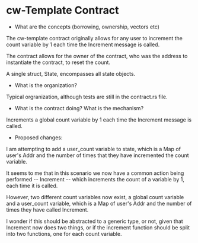# cw-Template Contract

* What are the concepts (borrowing, ownership, vectors etc)

The cw-template contract originally allows for any user to increment the count variable by 1 each time the Increment
message is called.

The contract allows for the owner of the contract, who was the address to instantiate the contract, to reset the count.

A single struct, State, encompasses all state objects.

* What is the organization?

Typical orgranization, although tests are still in the contract.rs file.

* What is the contract doing? What is the mechanism?

Increments a global count variable by 1 each time the Increment message is called.

* Proposed changes:

I am attempting to add a user_count variable to state, which is a Map of user's Addr and the number of times that they
have incremented the count variable.

It seems to me that in this scenario we now have a common action being performed -- Increment -- which increments the
count of a variable by 1, each time it is called.

However, two different count variables now exist, a global count variable and a user_count variable, which is a Map of
user's Addr and the number of times they have called Increment.

I wonder if this should be abstracted to a generic type, or not, given that Increment now does two things, or if the
increment function should be split into two functions, one for each count variable.
